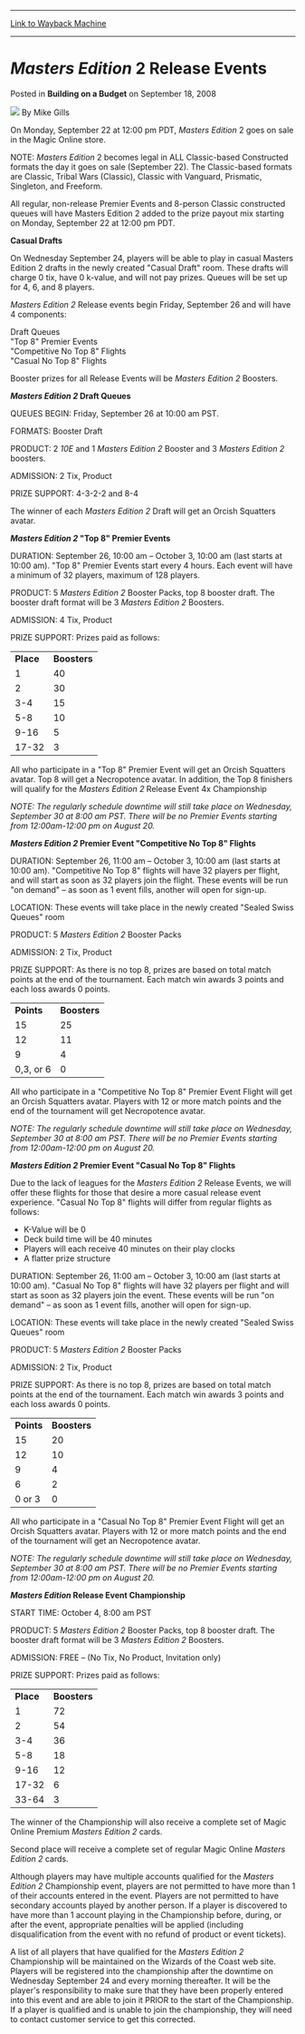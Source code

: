 
---
[Link to Wayback Machine](https://web.archive.org/web/20211028074609/https://magic.wizards.com/en/articles/archive/building-budget/masters-edition-2-release-events-2008-09-18)

[_metadata_:author]:- "Mike Gills"
[_metadata_:description]:- "On Monday, September 22 at 12:00 pm PDT, Masters Edition 2 goes on sale in the Magic Online store. NOTE: Masters Edition 2 becomes legal in ALL Classic-based Constructed formats the day it goes on sale (September 22). The Classic-based formats are Classic, Tribal Wars (Classic), Classic with Vanguard, Prismatic, Singleton, and Freeform. All regular, non-release Premier Events"
[_metadata_:generator]:- "Drupal 7 (http://drupal.org)"
[_metadata_:node]:- "688136"
[_metadata_:publish_date]:- "2008-09-18"
[_metadata_:source]:- "div-main-content"
[_metadata_:title]:- "Masters Edition 2 Release Events"
[_metadata_:wayback_capture_timestamp]:- "2021-10-28 07:46:09"
[_metadata_:wayback_raw_url]:- "https://web.archive.org/web/20211028074609id_/https://magic.wizards.com/en/articles/archive/building-budget/masters-edition-2-release-events-2008-09-18"
[_metadata_:wayback_url]:- "https://magic.wizards.com/en/articles/archive/building-budget/masters-edition-2-release-events-2008-09-18"
---


*Masters Edition* 2 Release Events
==================================



 Posted in **Building on a Budget**
 on September 18, 2008 






![](https://media.magic.wizards.com/styles/auth_small/public/generic-avatar-150_352.png)
By Mike Gills











On Monday, September 22 at 12:00 pm PDT, *Masters Edition* 2 goes on sale in the Magic Online store.


NOTE: *Masters Edition* 2 becomes legal in ALL Classic-based Constructed formats the day it goes on sale (September 22). The Classic-based formats are Classic, Tribal Wars (Classic), Classic with Vanguard, Prismatic, Singleton, and Freeform.


All regular, non-release Premier Events and 8-person Classic constructed queues will have Masters Edition 2 added to the prize payout mix starting on Monday, September 22 at 12:00 pm PDT.


**Casual Drafts**


On Wednesday September 24, players will be able to play in casual Masters Edition 2 drafts in the newly created "Casual Draft" room. These drafts will charge 0 tix, have 0 k-value, and will not pay prizes. Queues will be set up for 4, 6, and 8 players. 


*Masters Edition 2* Release events begin Friday, September 26 and will have 4 components:


Draft Queues  
 "Top 8" Premier Events  
 "Competitive No Top 8" Flights  
 "Casual No Top 8" Flights


Booster prizes for all Release Events will be *Masters Edition 2* Boosters.


***Masters Edition 2* Draft Queues**


QUEUES BEGIN: Friday, September 26 at 10:00 am PST.


FORMATS: Booster Draft


PRODUCT: 2 *10E* and 1 *Masters Edition 2* Booster and 3 *Masters Edition 2* boosters. 


ADMISSION: 2 Tix, Product


PRIZE SUPPORT: 4-3-2-2 and 8-4


The winner of each *Masters Edition 2* Draft will get an Orcish Squatters avatar.


***Masters Edition 2* "Top 8" Premier Events**


DURATION: September 26, 10:00 am – October 3, 10:00 am (last starts at 10:00 am). "Top 8" Premier Events start every 4 hours. Each event will have a minimum of 32 players, maximum of 128 players.


PRODUCT: 5 *Masters Edition 2* Booster Packs, top 8 booster draft. The booster draft format will be 3 *Masters Edition 2* Boosters.


ADMISSION: 4 Tix, Product


PRIZE SUPPORT: Prizes paid as follows:




|  |  |
| --- | --- |
| **Place** | **Boosters** |
| 1 | 40 |
| 2 | 30 |
| 3-4 | 15 |
| 5-8 | 10 |
| 9-16 | 5 |
| 17-32 | 3 |

  
All who participate in a "Top 8" Premier Event will get an Orcish Squatters avatar. Top 8 will get a Necropotence avatar. In addition, the Top 8 finishers will qualify for the *Masters Edition 2* Release Event 4x Championship


*NOTE: The regularly schedule downtime will still take place on Wednesday, September 30 at 8:00 am PST. There will be no Premier Events starting from 12:00am-12:00 pm on August 20.*


***Masters Edition 2* Premier Event "Competitive No Top 8" Flights**


DURATION: September 26, 11:00 am – October 3, 10:00 am (last starts at 10:00 am). "Competitive No Top 8" flights will have 32 players per flight, and will start as soon as 32 players join the flight. These events will be run "on demand" – as soon as 1 event fills, another will open for sign-up.


LOCATION: These events will take place in the newly created "Sealed Swiss Queues" room 


PRODUCT: 5 *Masters Edition 2* Booster Packs


ADMISSION: 2 Tix, Product 


PRIZE SUPPORT: As there is no top 8, prizes are based on total match points at the end of the tournament. Each match win awards 3 points and each loss awards 0 points.




|  |  |
| --- | --- |
| **Points** | **Boosters** |
| 15 | 25 |
| 12 | 11 |
| 9 | 4 |
| 0,3, or 6 | 0 |

  
All who participate in a "Competitive No Top 8" Premier Event Flight will get an Orcish Squatters avatar. Players with 12 or more match points and the end of the tournament will get Necropotence avatar.


*NOTE: The regularly schedule downtime will still take place on Wednesday, September 30 at 8:00 am PST. There will be no Premier Events starting from 12:00am-12:00 pm on August 20.*


***Masters Edition 2* Premier Event "Casual No Top 8" Flights**


Due to the lack of leagues for the *Masters Edition 2* Release Events, we will offer these flights for those that desire a more casual release event experience. "Casual No Top 8" flights will differ from regular flights as follows:





* K-Value will be 0
* Deck build time will be 40 minutes
* Players will each receive 40 minutes on their play clocks
* A flatter prize structure

DURATION: September 26, 11:00 am – October 3, 10:00 am (last starts at 10:00 am). "Casual No Top 8" flights will have 32 players per flight and will start as soon as 32 players join the event. These events will be run "on demand" – as soon as 1 event fills, another will open for sign-up.


LOCATION: These events will take place in the newly created "Sealed Swiss Queues" room 


PRODUCT: 5 *Masters Edition 2* Booster Packs


ADMISSION: 2 Tix, Product 


PRIZE SUPPORT: As there is no top 8, prizes are based on total match points at the end of the tournament. Each match win awards 3 points and each loss awards 0 points.




|  |  |
| --- | --- |
| **Points** | **Boosters** |
| 15 | 20 |
| 12 | 10 |
| 9 | 4 |
| 6 | 2 |
| 0 or 3 | 0 |

  
All who participate in a "Casual No Top 8" Premier Event Flight will get an Orcish Squatters avatar. Players with 12 or more match points and the end of the tournament will get an Necropotence avatar. 


*NOTE: The regularly schedule downtime will still take place on Wednesday, September 30 at 8:00 am PST. There will be no Premier Events starting from 12:00am-12:00 pm on August 20.*


***Masters Edition* Release Event Championship**


START TIME: October 4, 8:00 am PST


PRODUCT: 5 *Masters Edition 2* Booster Packs, top 8 booster draft. The booster draft format will be 3 *Masters Edition 2* Boosters.


ADMISSION: FREE – (No Tix, No Product, Invitation only)


PRIZE SUPPORT: Prizes paid as follows:




|  |  |
| --- | --- |
| **Place** | **Boosters** |
| 1 | 72 |
| 2 | 54 |
| 3-4 | 36 |
| 5-8 | 18 |
| 9-16 | 12 |
| 17-32 | 6 |
| 33-64 | 3 |

  
The winner of the Championship will also receive a complete set of Magic Online Premium *Masters Edition 2* cards.


Second place will receive a complete set of regular Magic Online *Masters Edition 2* cards.


Although players may have multiple accounts qualified for the *Masters Edition 2* Championship event, players are not permitted to have more than 1 of their accounts entered in the event. Players are not permitted to have secondary accounts played by another person. If a player is discovered to have more than 1 account playing in the Championship before, during, or after the event, appropriate penalties will be applied (including disqualification from the event with no refund of product or event tickets).


A list of all players that have qualified for the *Masters Edition 2* Championship will be maintained on the Wizards of the Coast web site. Players will be registered into the championship after the downtime on Wednesday September 24 and every morning thereafter. It will be the player's responsibility to make sure that they have been properly entered into this event and are able to join it PRIOR to the start of the Championship. If a player is qualified and is unable to join the championship, they will need to contact customer service to get this corrected.







